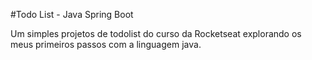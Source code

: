 #Todo List - Java Spring Boot

Um simples projetos de todolist do curso da Rocketseat explorando os meus primeiros passos com a linguagem java.




